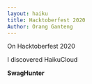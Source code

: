 ```yaml
---
layout: haiku
title: Hacktoberfest 2020
Author: Orang Ganteng
---
```


On Hacktoberfest 2020

I discovered HaikuCloud

**SwagHunter**

